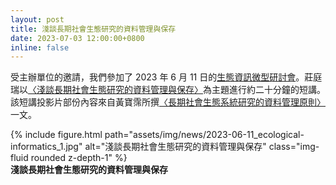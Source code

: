```yaml
---
layout: post
title: 淺談長期社會生態研究的資料管理與保存
date: 2023-07-03 12:00:00+0800
inline: false
---
```


受主辦單位的邀請，我們參加了 2023 年 6 月 11 日的[生態資訊微型研討會](https://sites.google.com/view/ecological-informatics/)。莊庭瑞以[〈淺談長期社會生態研究的資料管理與保存〉](https://m.odw.tw/u/trc/m/ltser-data-strategy/)為主題進行約二十分鐘的短講。該短講投影片部份內容來自黃寶霈所撰[〈長期社會生態系統研究的資料管理原則〉](https://rdm.depositar.io/resources/20221007-LTSER-data-managment-principles)一文。

<div class="row">
    <div class="col-sm mt-3 mt-md-0">
        {% include figure.html path="assets/img/news/2023-06-11_ecological-informatics_1.jpg" alt="淺談長期社會生態研究的資料管理與保存" class="img-fluid rounded z-depth-1" %}
    </div>
</div>
<div class="caption">
    <b>淺談長期社會生態研究的資料管理與保存</b>
</div>
